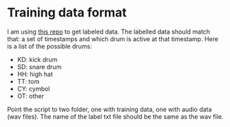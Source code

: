 # Training data format
I am using [this repo](https://github.com/CarlSouthall/MDBDrums) to get labeled data. The labelled data should match that: a set of timestamps and which drum is active at that timestamp. Here is a list of the possible drums:
 - KD: kick drum
 - SD: snare drum
 - HH: high hat
 - TT: tom
 - CY: cymbol
 - OT: other

Point the script to two folder, one with training data, one with audio data (wav files). The name of the label txt file should be the same as the wav file.
